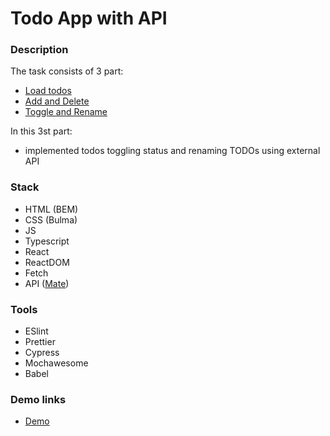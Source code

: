 # Todo App with API

### Description

The task consists of 3 part:
- [Load todos](https://github.com/AndriiZakharenko/todo-app-loading-todos)
- [Add and Delete](https://github.com/AndriiZakharenko/todo-app-add-and-delete)
- [Toggle and Rename](https://github.com/AndriiZakharenko/todo-app-with-api)

In this 3st part:

- implemented todos toggling status and renaming TODOs using external API

### Stack

- HTML (BEM)
- CSS (Bulma)
- JS
- Typescript
- React
- ReactDOM
- Fetch
- API ([Mate](https://mate-academy.github.io/fe-students-api/))

### Tools

- ESlint
- Prettier
- Cypress
- Mochawesome
- Babel

### Demo links

- [Demo](https://AndriiZakharenko.github.io/todo-app-with-api/)
